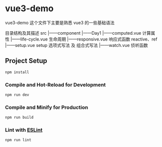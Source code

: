 # vue3-demo

vue3-demo 这个文件下主要是熟悉 vue3 的一些基础语法

目录结构及其描述
src
|——component
|——Day1
|——computed.vue 计算属性
|——life-cycle.vue 生命周期
|——responsive.vue 响应式函数 reactive、ref
|——setup.vue setup 选项式写法 及 组合式写法
|——watch.vue 侦听函数

## Project Setup

```sh
npm install
```

### Compile and Hot-Reload for Development

```sh
npm run dev
```

### Compile and Minify for Production

```sh
npm run build
```

### Lint with [ESLint](https://eslint.org/)

```sh
npm run lint
```
